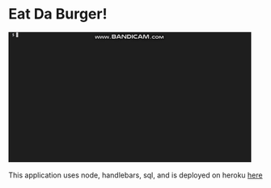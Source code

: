 # Eat Da Burger!

![Eat Da Burger!](https://github.com/ashalkey/bamazon-app/blob/master/images/demo.gif)

This application uses node, handlebars, sql, and is deployed on heroku [here](https://ancient-plains-63089.herokuapp.com/)